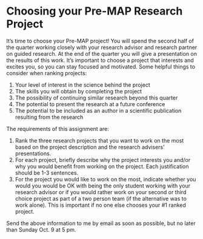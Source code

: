 # Choosing your Pre-MAP Research Project

It’s time to choose your Pre-MAP project! You will spend the second half of the quarter working closely with your research advisor and research partner on guided research. At the end of the quarter you will give a presentation on the results of this work. It’s important to choose a project that interests and excites you, so you can stay focused and motivated. Some helpful things to consider when ranking projects:

1. Your level of interest in the science behind the project
2. The skills you will obtain by completing the project
3. The possibility of continuing similar research beyond this quarter
4. The potential to present the research at a future conference
5. The potential to be included as an author in a scientific publication resulting from the research

The requirements of this assignment are:

1. Rank the three research projects that you want to work on the most based on the project description and the research advisers’ presentations.
2. For each project, briefly describe why the project interests you and/or why you would benefit from working on the project. Each justification should be 1-3 sentences.
3. For the project you would like to work on the most, indicate whether you would you would be OK with being the only student working with your research advisor or if you would rather work on your second or third choice project as part of a two person team (if the alternative was to work alone). This is important if no one else chooses your #1 ranked project.

Send the above information to me by email as soon as possible, but no later than Sunday Oct. 9 at 5 pm.

